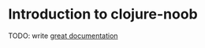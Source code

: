 # Introduction to clojure-noob

TODO: write [great documentation](http://jacobian.org/writing/what-to-write/)
